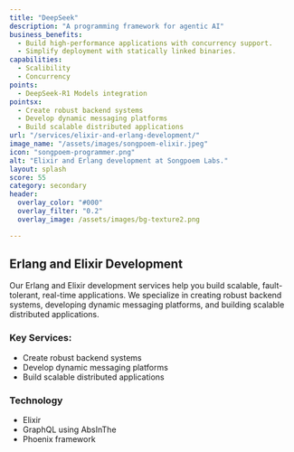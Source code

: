 ```yaml
---
title: "DeepSeek"
description: "A programming framework for agentic AI"
business_benefits:
  - Build high-performance applications with concurrency support.
  - Simplify deployment with statically linked binaries.
capabilities:
  - Scalibility
  - Concurrency
points:
  - DeepSeek-R1 Models integration
pointsx:
  - Create robust backend systems
  - Develop dynamic messaging platforms
  - Build scalable distributed applications
url: "/services/elixir-and-erlang-development/"
image_name: "/assets/images/songpoem-elixir.jpeg"
icon: "songpoem-programmer.png"
alt: "Elixir and Erlang development at Songpoem Labs."
layout: splash
score: 55
category: secondary
header:
  overlay_color: "#000"
  overlay_filter: "0.2"
  overlay_image: /assets/images/bg-texture2.png

---
```

## Erlang and Elixir Development

Our Erlang and Elixir development services help you build scalable, fault-tolerant, real-time applications. We specialize in creating robust backend systems, developing dynamic messaging platforms, and building scalable distributed applications.

### Key Services:
- Create robust backend systems
- Develop dynamic messaging platforms
- Build scalable distributed applications

### Technology
- Elixir
- GraphQL using AbsInThe
- Phoenix framework